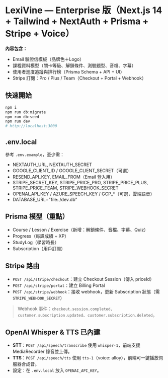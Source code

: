 # LexiVine — Enterprise 版（Next.js 14 + Tailwind + NextAuth + Prisma + Stripe + Voice）

**內容包含：**
- Email 驗證信模板（品牌色＋Logo）
- 課程資料模型（關卡等級、解鎖條件、測驗題型、音檔、字幕）
- 使用者進度追蹤與排行榜（Prisma Schema + API + UI）
- Stripe 訂閱：Pro / Plus / Team（Checkout + Portal + Webhook）

## 快速開始
```bash
npm i
npm run db:migrate
npm run db:seed
npm run dev
# http://localhost:3000
```

## .env.local
參考 `.env.example`，至少需：
- NEXTAUTH_URL, NEXTAUTH_SECRET
- GOOGLE_CLIENT_ID / GOOGLE_CLIENT_SECRET（可選）
- RESEND_API_KEY, EMAIL_FROM（Email 登入用）
- STRIPE_SECRET_KEY, STRIPE_PRICE_PRO, STRIPE_PRICE_PLUS, STRIPE_PRICE_TEAM, STRIPE_WEBHOOK_SECRET
- OPENAI_API_KEY / AZURE_SPEECH_KEY / GCP_*（可選，雲端語音）
- DATABASE_URL="file:./dev.db"

## Prisma 模型（重點）
- Course / Lesson / Exercise（新增：解鎖條件、音檔、字幕、Quiz）
- Progress（每課成績 + XP）
- StudyLog（學習時長）
- Subscription（用戶訂閱）

## Stripe 路由
- `POST /api/stripe/checkout`：建立 Checkout Session（傳入 priceId）
- `POST /api/stripe/portal`：建立 Billing Portal
- `POST /api/stripe/webhook`：接收 webhook，更新 Subscription 狀態（需 `STRIPE_WEBHOOK_SECRET`）

> Webhook 事件：`checkout.session.completed`、`customer.subscription.updated`、`customer.subscription.deleted`。



## OpenAI Whisper & TTS 已內建
- **STT**：`POST /api/speech/transcribe` 使用 `whisper-1`，前端支援 MediaRecorder 錄音並上傳。
- **TTS**：`POST /api/speech/tts` 使用 `tts-1`（voice: alloy），前端可一鍵播放伺服器合成音。
- 設定：在 `.env.local` 放入 `OPENAI_API_KEY`。

